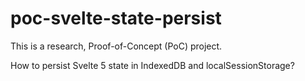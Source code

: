 # poc-svelte-state-persist

This is a research, Proof-of-Concept (PoC) project.

How to persist Svelte 5 state in IndexedDB and localSessionStorage?

